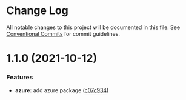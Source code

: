 # Change Log

All notable changes to this project will be documented in this file.
See [Conventional Commits](https://conventionalcommits.org) for commit guidelines.

# 1.1.0 (2021-10-12)


### Features

* **azure:** add azure package ([c07c934](https://github.com/diegoazh/racy/commit/c07c9343221b0026941abafcacd27219cc299647))
